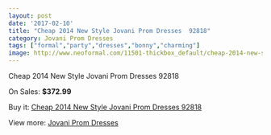 ```yaml
---
layout: post
date: '2017-02-10'
title: "Cheap 2014 New Style Jovani Prom Dresses  92818"
category: Jovani Prom Dresses
tags: ["formal","party","dresses","bonny","charming"]
image: http://www.neoformal.com/11501-thickbox_default/cheap-2014-new-style-jovani-prom-dresses-92818.jpg
---
```

Cheap 2014 New Style Jovani Prom Dresses  92818

On Sales: **$372.99**
<a href="https://www.neoformal.com/en/jovani-prom-dresses-2014/4111-cheap-2014-new-style-jovani-prom-dresses-92818.html"><amp-img layout="responsive" width="600" height="600" src="//www.neoformal.com/11501-thickbox_default/cheap-2014-new-style-jovani-prom-dresses-92818.jpg" alt="Cheap 2014 New Style Jovani Prom Dresses  92818 0" /></a>
<a href="https://www.neoformal.com/en/jovani-prom-dresses-2014/4111-cheap-2014-new-style-jovani-prom-dresses-92818.html"><amp-img layout="responsive" width="600" height="600" src="//www.neoformal.com/11502-thickbox_default/cheap-2014-new-style-jovani-prom-dresses-92818.jpg" alt="Cheap 2014 New Style Jovani Prom Dresses  92818 1" /></a>

Buy it: [Cheap 2014 New Style Jovani Prom Dresses  92818](https://www.neoformal.com/en/jovani-prom-dresses-2014/4111-cheap-2014-new-style-jovani-prom-dresses-92818.html "Cheap 2014 New Style Jovani Prom Dresses  92818")

View more: [Jovani Prom Dresses](https://www.neoformal.com/en/53-jovani-prom-dresses-2014 "Jovani Prom Dresses")